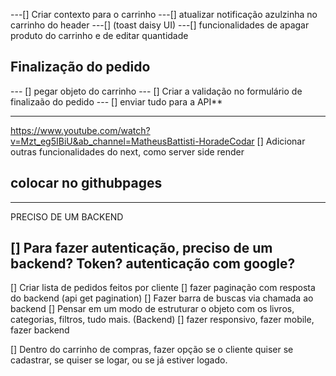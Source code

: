 ---[] Criar contexto para o carrinho
---[] atualizar notificação azulzinha no carrinho do header
---[] (toast daisy UI)
---[] funcionalidades de apagar produto do carrinho e de editar quantidade

## Finalização do pedido

--- [] pegar objeto do carrinho
--- [] Criar a validação no formulário de finalizaão do pedido
--- [] enviar tudo para a API**


---

https://www.youtube.com/watch?v=Mzt_eg5IBiU&ab_channel=MatheusBattisti-HoradeCodar
[] Adicionar outras funcionalidades do next, como server side render

## colocar no githubpages

---

PRECISO DE UM BACKEND

## [] Para fazer autenticação, preciso de um backend? Token? autenticação com google?

[] Criar lista de pedidos feitos por cliente
[] fazer paginação com resposta do backend (api get pagination)
[] Fazer barra de buscas via chamada ao backend
[] Pensar em um modo de estruturar o objeto com os livros, categorias, filtros, tudo mais. (Backend)
[] fazer responsivo, fazer mobile, fazer backend

[] Dentro do carrinho de compras, fazer opção se o cliente quiser se cadastrar, se quiser se logar, ou se já estiver logado.

